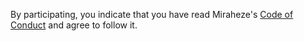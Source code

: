 By participating, you indicate that you have read Miraheze's [Code of Conduct](https://meta.miraheze.org/wiki/Special:MyLanguage/Code_of_Conduct) and agree to follow it.
